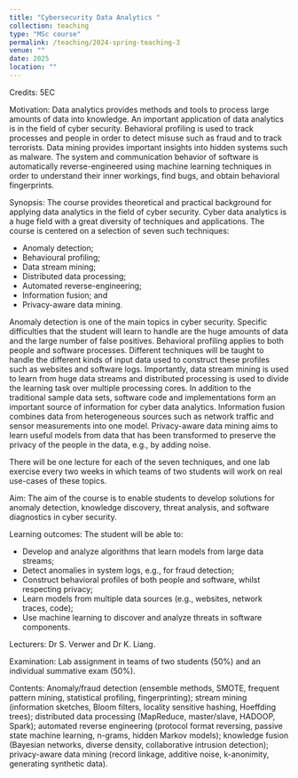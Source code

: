 ```yaml
---
title: "Cybersecurity Data Analytics "
collection: teaching
type: "MSc course"
permalink: /teaching/2024-spring-teaching-3
venue: ""
date: 2025
location: ""
---
```


Credits: 5EC

Motivation: Data analytics provides methods and tools to process large amounts of data into knowledge. An important application of data analytics is in the field of cyber security. Behavioral profiling is used to track processes and people in order to detect misuse such as fraud and to track terrorists. Data mining provides important insights into hidden systems such as malware. The system and communication behavior of software is automatically reverse-engineered using machine learning techniques in order to understand their inner workings, find bugs, and obtain behavioral fingerprints.

Synopsis: The course provides theoretical and practical background for applying data analytics in the field of cyber security. Cyber data analytics is a huge field with a great diversity of techniques and applications. The course is centered on a selection of seven such techniques:
- Anomaly detection;
- Behavioural profiling;
- Data stream mining;
- Distributed data processing;
- Automated reverse-engineering;
- Information fusion; and
- Privacy-aware data mining.

Anomaly detection is one of the main topics in cyber security. Specific difficulties that the student will learn to handle are the huge amounts of data and the large number of false positives. Behavioral profiling applies to both people and software processes. Different techniques will be taught to handle the different kinds of input data used to construct these profiles such as websites and software logs. Importantly, data stream mining is used to learn from huge data streams and distributed processing is used to divide the learning task over multiple processing cores. In addition to the traditional sample data sets, software code and implementations form an important source of information for cyber data analytics. Information fusion combines data from heterogeneous sources such as network traffic and sensor measurements into one model. Privacy-aware data mining aims to learn useful models from data that has been transformed to preserve the privacy of the people in the data, e.g., by adding noise.

There will be one lecture for each of the seven techniques, and one lab exercise every two weeks in which teams of two students will work on real use-cases of these topics.

Aim: The aim of the course is to enable students to develop solutions for anomaly detection, knowledge discovery, threat analysis, and software diagnostics in cyber security.

Learning outcomes: The student will be able to:
- Develop and analyze algorithms that learn models from large data streams;
- Detect anomalies in system logs, e.g., for fraud detection;
- Construct behavioral profiles of both people and software, whilst respecting privacy;
- Learn models from multiple data sources (e.g., websites, network traces, code);
- Use machine learning to discover and analyze threats in software components.

Lecturers: Dr S. Verwer and Dr K. Liang. 

Examination: Lab assignment in teams of two students (50\%) and an individual summative exam (50\%).

Contents: Anomaly/fraud detection (ensemble methods, SMOTE, frequent pattern mining, statistical profiling, fingerprinting); stream mining (information sketches, Bloom filters, locality sensitive hashing, Hoeffding trees); distributed data processing (MapReduce, master/slave, HADOOP, Spark); automated reverse engineering (protocol format reversing, passive state machine learning, n-grams, hidden Markov models); knowledge fusion (Bayesian networks, diverse density, collaborative intrusion detection); privacy-aware data mining (record linkage, additive noise, k-anonimity, generating synthetic data).

